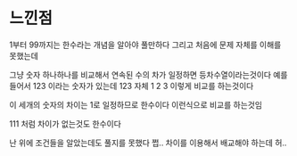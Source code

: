 # 느낀점 
1부터 99까지는 한수라는 개념을 알아야 풀만하다 그리고 처음에 문제 자체를 이해를 못했는데 

그냥 숫자 하나하나를 비교해서 연속된 수의 차가 일정하면 등차수열이라는것이다 
예를 들어서 123 이라는 숫자가 있는데 123 자체 1 2 3 이렇게 비교를 하는것이다 

이 세개의 숫자의 차이는 1로 일정하므로 한수이다 이런식으로 비교를 하는것임 

111 처럼 차이가 없는것도 한수이다 

난 위에 조건들을 알았는데도 풀지를 못했다 쩝.. 차이를 이용해서 배교해야 하는데 허.. 